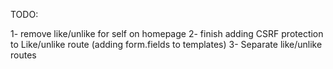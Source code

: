 TODO:

1- remove like/unlike for self on homepage
2- finish adding CSRF protection to Like/unlike route (adding form.fields to templates)
3- Separate like/unlike routes

